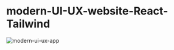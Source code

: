 ﻿# modern-UI-UX-website-React-Tailwind
![modern-ui-ux-app](https://user-images.githubusercontent.com/61412136/187026264-563b4355-4512-48fb-8898-2861c3bd1706.PNG)
